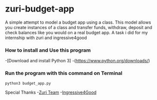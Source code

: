 # zuri-budget-app
A simple attempt to model a budget app using a class. This model allows you create instances of a class and transfer funds, withdraw, deposit and check balances like you would on a real budget app. A task i did for my internship with zuri and ingressive4good

### How to install and Use this program
-[Download and install Python 3]
-(https://www.python.org/downloads/)

### Run the program with this command on Terminal

```sh
python3 budget_app.py
```
Special Thanks
-[Zuri Team](https://zuri.team/)
-[Ingressive4Good](https://ingressive.org/)
